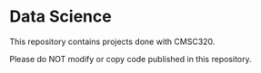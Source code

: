 # Data Science
This repository contains projects done with CMSC320.

Please do NOT modify or copy code published in this repository.

